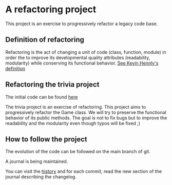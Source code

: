 # A refactoring project
This project is an exercise to progressively refactor a legacy code base.
## Definition of refactoring
Refactoring is the act of changing a unit of code (class, function, module) in
order the to improve its developmental quality attributes (readability, modularity) while conserving its functional behavior.
[See Kevin Hennly's definition](https://www.youtube.com/watch?v=piUesxuZkIQ)
## Refactoring the trivia project
The initial code can be found [here](https://github.com/jbrains/trivia/blob/master/python3/trivia.py)

The trivia project is an exercise of refactoring. This project aims to
progressively refactor the Game class. We will try to preserve the functional behavior of its public methods. The goal is not to fix bugs but to improve the readability and
the modularity even though typos will be fixed ;)
## How to follow the project
The evolution of the code can be followed on the main branch of git.

A journal is being maintained.

You can visit the [history](https://github.com/AnesFoufa/trivia/commits/main) and for each commit, read the new section of the journal describing the changelog.
